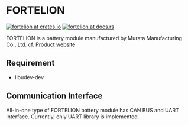 # FORTELION

[![fortelion at crates.io](https://img.shields.io/crates/v/fortelion.svg)](https://crates.io/crates/fortelion)
[![fortelion at docs.rs](https://docs.rs/fortelion/badge.svg)](https://docs.rs/fortelion)

FORTELION is a battery module manufactured by Murata Manufacturing Co., Ltd.
cf. [Product website](https://www.murata.com/ja-jp/products/batteries/stbm)

## Requirement

* libudev-dev

## Communication Interface

All-in-one type of FORTELION battery module has CAN BUS and UART interface.
Currently, only UART library is implemented.
